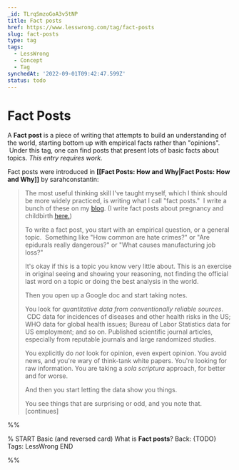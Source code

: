 ```yaml
---
_id: TLrqSmzoGoA3v5tNP
title: Fact posts
href: https://www.lesswrong.com/tag/fact-posts
slug: fact-posts
type: tag
tags:
  - LessWrong
  - Concept
  - Tag
synchedAt: '2022-09-01T09:42:47.599Z'
status: todo
---
```


# Fact Posts

A **Fact post** is a piece of writing that attempts to build an understanding of the world, starting bottom up with empirical facts rather than "opinions".  Under this tag, one can find posts that present lots of basic facts about topics. *This entry requires work.*

Fact posts were introduced in **[[Fact Posts: How and Why|Fact Posts: How and Why]]** by sarahconstantin:

> The most useful thinking skill I've taught myself, which I think should be more widely practiced, is writing what I call "fact posts."  I write a bunch of these on my [blog](https://srconstantin.wordpress.com/). (I write fact posts about pregnancy and childbirth [here.](https://parentingwithevidence.wordpress.com/))
>
> To write a fact post, you start with an empirical question, or a general topic.  Something like "How common are hate crimes?" or "Are epidurals really dangerous?" or "What causes manufacturing job loss?"  
>
> It's okay if this is a topic you know very little about. This is an exercise in original seeing and showing your reasoning, not finding the official last word on a topic or doing the best analysis in the world.
>
> Then you open up a Google doc and start taking notes.
>
> You look for *quantitative data from conventionally reliable sources*.  CDC data for incidences of diseases and other health risks in the US; WHO data for global health issues; Bureau of Labor Statistics data for US employment; and so on. Published scientific journal articles, especially from reputable journals and large randomized studies.
>
> You explicitly do *not* look for opinion, even expert opinion. You avoid news, and you're wary of think-tank white papers. You're looking for raw information. You are taking a *sola scriptura* approach, for better and for worse.
>
> And then you start letting the data show you things. 
>
> You see things that are surprising or odd, and you note that. \[continues\]


%%

% START
Basic (and reversed card)
What is **Fact posts**?
Back: {TODO}
Tags: LessWrong
END

%%
	
